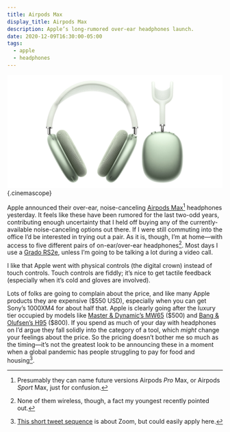 ```yaml
---
title: Airpods Max
display_title: Airpods Max
description: Apple’s long-rumored over-ear headphones launch.
date: 2020-12-09T16:30:00-05:00
tags:
  - apple
  - headphones
---
```


![Apple Airpods Max in Green.](airpods-max-green.jpg "Image © Apple"){.cinemascope}

Apple announced their over-ear, noise-canceling [Airpods Max](http://apple.com/airpods-max/)[^1] headphones yesterday. It feels like these have been rumored for the last two-odd years, contributing enough uncertainty that I held off buying any of the currently-available noise-canceling options out there. If I were still commuting into the office I’d be interested in trying out a pair. As it is, though, I’m at home—with access to five different pairs of on-ear/over-ear headphones[^2]. Most days I use a [Grado RS2e](https://gradolabs.com/headphones/reference-series/item/7-rs2e), unless I’m going to be talking a lot during a video call.

I like that Apple went with physical controls (the digital crown) instead of touch controls. Touch controls are fiddly; it’s nice to get tactile feedback (especially when it’s cold and gloves are involved). 

Lots of folks are going to complain about the price, and like many Apple products they are expensive (\$550 USD), especially when you can get Sony’s 1000XM4 for about half that. Apple is clearly going after the luxury tier occupied by models like [Master & Dynamic’s MW65](https://www.masterdynamic.com/products/mw65-active-noise-cancelling-wireless-headphones) (\$500) and [Bang & Olufsen’s H95](https://www.masterdynamic.com/products/mw65-active-noise-cancelling-wireless-headphones) (\$800). If you spend as much of your day with headphones on I’d argue they fall solidly into the category of a tool, which *might* change your feelings about the price. So the pricing doesn’t bother me so much as the timing—it’s not the greatest look to be announcing these in a moment when a global pandemic has people struggling to pay for food and housing[^3].

[^1]: Presumably they can name future versions Airpods *Pro* Max, or Airpods *Sport* Max, just for confusion. 

[^2]: None of them wireless, though, a fact my youngest recently pointed out.

[^3]: [This short tweet sequence](https://twitter.com/mcguirewood/status/1336400191725817857?s=20) is about Zoom, but could easily apply here.